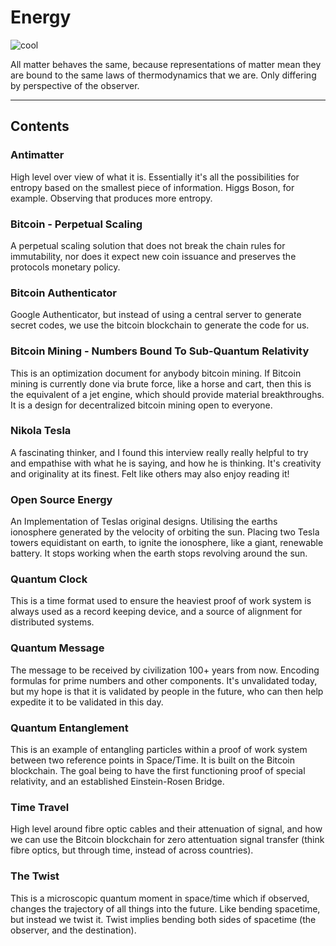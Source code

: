 # Energy

![cool](https://i.imgur.com/Eri3sL1.png)

All matter behaves the same, because representations of matter mean they are bound to the same laws of thermodynamics that we are. Only differing by perspective of the observer.


-----
Contents
-----

### Antimatter
High level over view of what it is. Essentially it's all the possibilities for entropy based on the smallest piece of information. Higgs Boson, for example. Observing that produces more entropy.

### Bitcoin - Perpetual Scaling
A perpetual scaling solution that does not break the chain rules for immutability, nor does it expect new coin issuance and preserves the protocols monetary policy.

### Bitcoin Authenticator
Google Authenticator, but instead of using a central server to generate secret codes, we use the bitcoin blockchain to generate the code for us.

### Bitcoin Mining - Numbers Bound To Sub-Quantum Relativity
This is an optimization document for anybody bitcoin mining. If Bitcoin mining is currently done via brute force, like a horse and cart, then this is the equivalent of a jet engine, which should provide material breakthroughs. It is a design for decentralized bitcoin mining open to everyone.

### Nikola Tesla
A fascinating thinker, and I found this interview really really helpful to try and empathise with what he is saying, and how he is thinking. It's creativity and originality at its finest. Felt like others may also enjoy reading it!

### Open Source Energy
An Implementation of Teslas original designs. Utilising the earths ionosphere generated by the velocity of orbiting the sun. Placing two Tesla towers equidistant on earth, to ignite the ionosphere, like a giant, renewable battery. It stops working when the earth stops revolving around the sun.

### Quantum Clock
This is a time format used to ensure the heaviest proof of work system is always used as a record keeping device, and a source of alignment for distributed systems.

### Quantum Message
The message to be received by civilization 100+ years from now. Encoding formulas for prime numbers and other components. It's unvalidated today, but my hope is that it is validated by people in the future, who can then help expedite it to be validated in this day.

### Quantum Entanglement
This is an example of entangling particles within a proof of work system between two reference points in Space/Time. It is built on the Bitcoin blockchain. The goal being to have the first functioning proof of special relativity, and an established Einstein-Rosen Bridge.

### Time Travel
High level around fibre optic cables and their attenuation of signal, and how we can use the Bitcoin blockchain for zero attentuation signal transfer (think fibre optics, but through time, instead of across countries).

### The Twist
This is a microscopic quantum moment in space/time which if observed, changes the trajectory of all things into the future. Like bending spacetime, but instead we twist it. Twist implies bending both sides of spacetime (the observer, and the destination).
